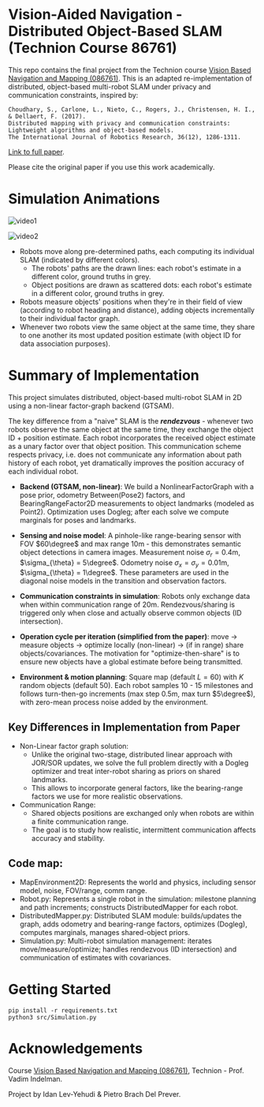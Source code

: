 # Vision-Aided Navigation - Distributed Object-Based SLAM (Technion Course 86761)

This repo contains the final project from the Technion course [Vision Based Navigation and Mapping (086761)](https://anpl-technion.github.io/Teaching/#VAN). This is an adapted re-implementation of distributed, object-based multi-robot SLAM under privacy and communication constraints, inspired by:

```
Choudhary, S., Carlone, L., Nieto, C., Rogers, J., Christensen, H. I., & Dellaert, F. (2017).
Distributed mapping with privacy and communication constraints: Lightweight algorithms and object-based models.
The International Journal of Robotics Research, 36(12), 1286-1311.
```

[Link to full paper](https://journals.sagepub.com/doi/full/10.1177/0278364917732640).

Please cite the original paper if you use this work academically.

# Simulation Animations

![video1](dist_slam_gifs/compressed/rendezvous_true_depth_10_comm_20/slam_02-02-2022_15_15_40_robots_8_map_100_objects_200.gif)

![video2](dist_slam_gifs/compressed/rendezvous_true_depth_10_comm_20/slam_02-02-2022_20_01_49_robots_16_map_80_objects_50.gif)

- Robots move along pre-determined paths, each computing its individual SLAM (indicated by different colors).
    - The robots' paths are the drawn lines: each robot's estimate in a different color, ground truths in grey.
    - Object positions are drawn as scattered dots: each robot's estimate in a different color, ground truths in grey.
- Robots measure objects' positions when they're in their field of view (according to robot heading and distance), adding objects incrementally to their individual factor graph.
- Whenever two robots view the same object at the same time, they share to one another its most updated position estimate (with object ID for data association purposes).

# Summary of Implementation

This project simulates distributed, object-based multi-robot SLAM in 2D using a non-linear factor-graph backend (GTSAM).

The key difference from a "naive" SLAM is the ***rendezvous*** - whenever two robots observe the same object at the same time, they exchange the object ID + position estimate. Each robot incorporates the received object estimate as a unary factor over that object position. This communication scheme respects privacy, i.e. does not communicate any information about path history of each robot, yet dramatically improves the position accuracy of each individual robot.

- **Backend (GTSAM, non-linear)**: We build a NonlinearFactorGraph with a pose prior, odometry Between(Pose2) factors, and BearingRangeFactor2D measurements to object landmarks (modeled as Point2). Optimization uses Dogleg; after each solve we compute marginals for poses and landmarks.

- **Sensing and noise model**: A pinhole-like range-bearing sensor with FOV $60\degree$ and max range $10 \text{m}$ - this demonstrates semantic object detections in camera images. Measurement noise $\sigma_{r} = 0.4 \text{m}$, $\sigma_{\theta} = 5\degree$. Odometry noise $\sigma_{x} = \sigma_{y} = 0.01 \text{m}$, $\sigma_{\theta} = 1\degree$. These parameters are used in the diagonal noise models in the transition and observation factors.

- **Communication constraints in simulation**: Robots only exchange data when within communication range of $20 \text{m}$. Rendezvous/sharing is triggered only when close and actually observe common objects (ID intersection).

- **Operation cycle per iteration (simplified from the paper)**: move $\to$ measure objects $\to$ optimize locally (non-linear) $\to$ (if in range) share objects/covariances. The motivation for "optimize-then-share" is to ensure new objects have a global estimate before being transmitted.

- **Environment & motion planning**: Square map (default $L=60$) with $K$ random objects (default $50$). Each robot samples $10$ - $15$ milestones and follows turn-then-go increments (max step $0.5 \text{m}$, max turn $5\degree$), with zero-mean process noise added by the environment.


## Key Differences in Implementation from Paper

- Non-Linear factor graph solution: 
    - Unlike the original two-stage, distributed linear approach with JOR/SOR updates, we solve the full problem directly with a Dogleg optimizer and treat inter-robot sharing as priors on shared landmarks.
    - This allows to incorporate general factors, like the bearing-range factors we use for more realistic observations.
- Communication Range:
    - Shared objects positions are exchanged only when robots are within a finite communication range.
    - The goal is to study how realistic, intermittent communication affects accuracy and stability.
    

## Code map:

- MapEnvironment2D: Represents the world and physics, including sensor model, noise, FOV/range, comm range.
- Robot.py: Represents a single robot in the simulation: milestone planning and path increments; constructs DistributedMapper for each robot.
- DistributedMapper.py: Distributed SLAM module: builds/updates the graph, adds odometry and bearing-range factors, optimizes (Dogleg), computes marginals, manages shared-object priors.
- Simulation.py: Multi-robot simulation management: iterates move/measure/optimize; handles rendezvous (ID intersection) and communication of estimates with covariances.

# Getting Started

```
pip install -r requirements.txt
python3 src/Simulation.py
```

# Acknowledgements

Course [Vision Based Navigation and Mapping (086761)](https://anpl-technion.github.io/Teaching/#VAN), Technion - Prof. Vadim Indelman.

Project by Idan Lev-Yehudi & Pietro Brach Del Prever.